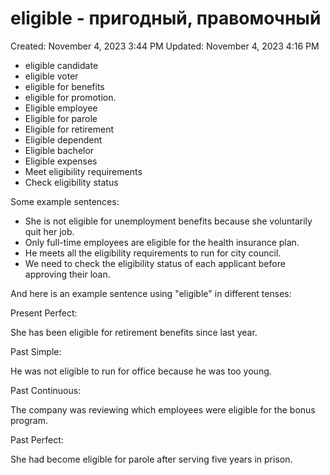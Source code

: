 # eligible - пригодный, правомочный

Created: November 4, 2023 3:44 PM
Updated: November 4, 2023 4:16 PM

- eligible candidate
- eligible voter
- eligible for benefits
- eligible for promotion.
- Eligible employee
- Eligible for parole
- Eligible for retirement
- Eligible dependent
- Eligible bachelor
- Eligible expenses
- Meet eligibility requirements
- Check eligibility status

Some example sentences:

- She is not eligible for unemployment benefits because she voluntarily quit her job.
- Only full-time employees are eligible for the health insurance plan.
- He meets all the eligibility requirements to run for city council.
- We need to check the eligibility status of each applicant before approving their loan.

And here is an example sentence using "eligible" in different tenses:

Present Perfect:

She has been eligible for retirement benefits since last year.

Past Simple:

He was not eligible to run for office because he was too young.

Past Continuous:

The company was reviewing which employees were eligible for the bonus program.

Past Perfect:

She had become eligible for parole after serving five years in prison.